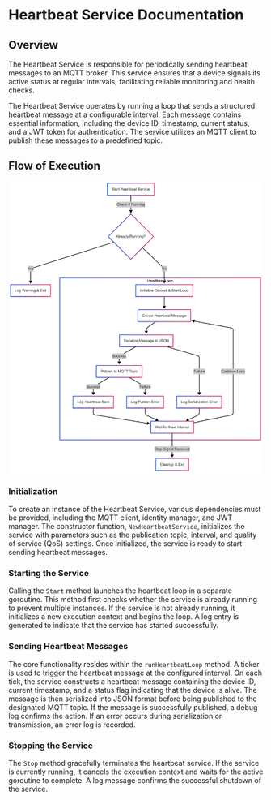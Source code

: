 # Heartbeat Service Documentation

## Overview
The Heartbeat Service is responsible for periodically sending heartbeat messages to an MQTT broker. This service ensures that a device signals its active status at regular intervals, facilitating reliable monitoring and health checks.

The Heartbeat Service operates by running a loop that sends a structured heartbeat message at a configurable interval. Each message contains essential information, including the device ID, timestamp, current status, and a JWT token for authentication. The service utilizes an MQTT client to publish these messages to a predefined topic.

## Flow of Execution

![](./images/heartbeat.png)

### Initialization
To create an instance of the Heartbeat Service, various dependencies must be provided, including the MQTT client, identity manager, and JWT manager. The constructor function, `NewHeartbeatService`, initializes the service with parameters such as the publication topic, interval, and quality of service (QoS) settings. Once initialized, the service is ready to start sending heartbeat messages.

### Starting the Service
Calling the `Start` method launches the heartbeat loop in a separate goroutine. This method first checks whether the service is already running to prevent multiple instances. If the service is not already running, it initializes a new execution context and begins the loop. A log entry is generated to indicate that the service has started successfully.

### Sending Heartbeat Messages
The core functionality resides within the `runHeartbeatLoop` method. A ticker is used to trigger the heartbeat message at the configured interval. On each tick, the service constructs a heartbeat message containing the device ID, current timestamp, and a status flag indicating that the device is alive. The message is then serialized into JSON format before being published to the designated MQTT topic. If the message is successfully published, a debug log confirms the action. If an error occurs during serialization or transmission, an error log is recorded.

### Stopping the Service
The `Stop` method gracefully terminates the heartbeat service. If the service is currently running, it cancels the execution context and waits for the active goroutine to complete. A log message confirms the successful shutdown of the service.